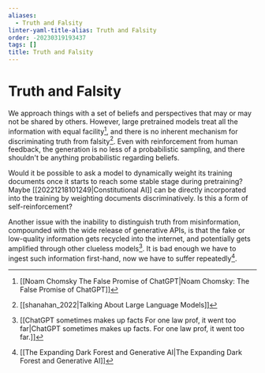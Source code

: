 ```yaml
---
aliases:
  - Truth and Falsity
linter-yaml-title-alias: Truth and Falsity
order: -20230319193437
tags: []
title: Truth and Falsity
---
```


# Truth and Falsity

We approach things with a set of beliefs and perspectives that may or may not be shared by others. However, large pretrained models treat all the information with equal facility[^1], and there is no inherent mechanism for discriminating truth from falsity[^2]. Even with reinforcement from human feedback, the generation is no less of a probabilistic sampling, and there shouldn't be anything probabilistic regarding beliefs.

Would it be possible to ask a model to dynamically weight its training documents once it starts to reach some stable stage during pretraining? Maybe [[20221218101249|Constitutional AI]] can be directly incorporated into the training by weighting documents discriminatively. Is this a form of self-reinforcement?

Another issue with the inability to distinguish truth from misinformation, compounded with the wide release of generative APIs, is that the fake or low-quality information gets recycled into the internet, and potentially gets amplified through other clueless models[^3]. It is bad enough we have to ingest such information first-hand, now we have to suffer repeatedly[^4].

[^1]: [[Noam Chomsky The False Promise of ChatGPT|Noam Chomsky: The False Promise of ChatGPT]]
[^2]: [[shanahan_2022|Talking About Large Language Models]]
[^3]: [[ChatGPT sometimes makes up facts For one law prof, it went too far|ChatGPT sometimes makes up facts. For one law prof, it went too far.]]
[^4]: [[The Expanding Dark Forest and Generative AI|The Expanding Dark Forest and Generative AI]]